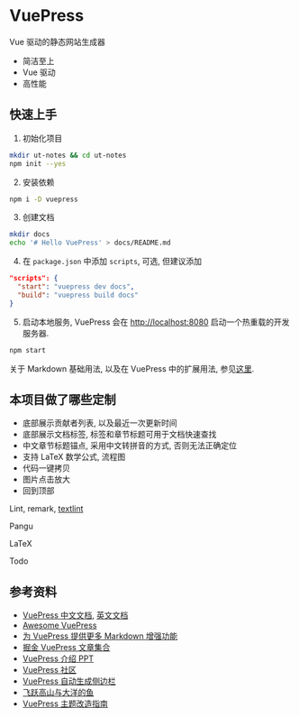 # VuePress

Vue 驱动的静态网站生成器

- 简洁至上
- Vue 驱动
- 高性能

## 快速上手

1. 初始化项目
```sh
mkdir ut-notes && cd ut-notes
npm init --yes
```

2. 安装依赖
```sh
npm i -D vuepress
```

3. 创建文档
```sh
mkdir docs
echo '# Hello VuePress' > docs/README.md
```

4. 在 `package.json` 中添加 `scripts`, 可选, 但建议添加
```json {2-3}
"scripts": {
  "start": "vuepress dev docs",
  "build": "vuepress build docs"
}
```

5. 启动本地服务, VuePress 会在 <http://localhost:8080> 启动一个热重载的开发服务器.
```sh
npm start
```

关于 Markdown 基础用法, 以及在 VuePress 中的扩展用法, 参见[这里](chap02-markdown.md).

## 本项目做了哪些定制

- 底部展示贡献者列表, 以及最近一次更新时间
- 底部展示文档标签, 标签和章节标题可用于文档快速查找
- 中文章节标题锚点, 采用中文转拼音的方式, 否则无法正确定位
- 支持 LaTeX 数学公式, 流程图
- 代码一键拷贝
- 图片点击放大
- 回到顶部

Lint, remark, [textlint](https://textlint.github.io)

Pangu

LaTeX

Todo

## 参考资料

- [VuePress 中文文档](https://www.vuepress.cn), [英文文档](https://vuepress.vuejs.org)
- [Awesome VuePress](https://github.com/vuepress/awesome-vuepress)
- [为 VuePress 提供更多 Markdown 增强功能](https://vuepress-md-enhance.mrhope.site/zh)
- [掘金 VuePress 文章集合](https://juejin.im/tag/VuePress)
- [VuePress 介绍 PPT](https://xxholly32.github.io/what-i-learned-from-analysis-vuepress/)
- [VuePress 社区](https://vuepress.github.io/zh/)
- [VuePress 自动生成侧边栏](https://shanyuhai123.github.io/vuepress-plugin-auto-sidebar)
- [飞跃高山与大洋的鱼](https://docs.shanyuhai.top)
- [VuePress 主题改造指南](https://www.xerrors.fun/decorate-vuepress)
